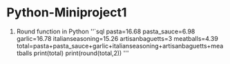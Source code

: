# Python-Miniproject1
1. Round function in Python
''`sql
pasta=16.68
pasta_sauce=6.98
garlic=16.78
italianseasoning=15.26
artisanbaguetts=3
meatballs=4.39
total=pasta+pasta_sauce+garlic+italianseasoning+artisanbaguetts+meatballs
print(total)
print(round(total,2))
'''
